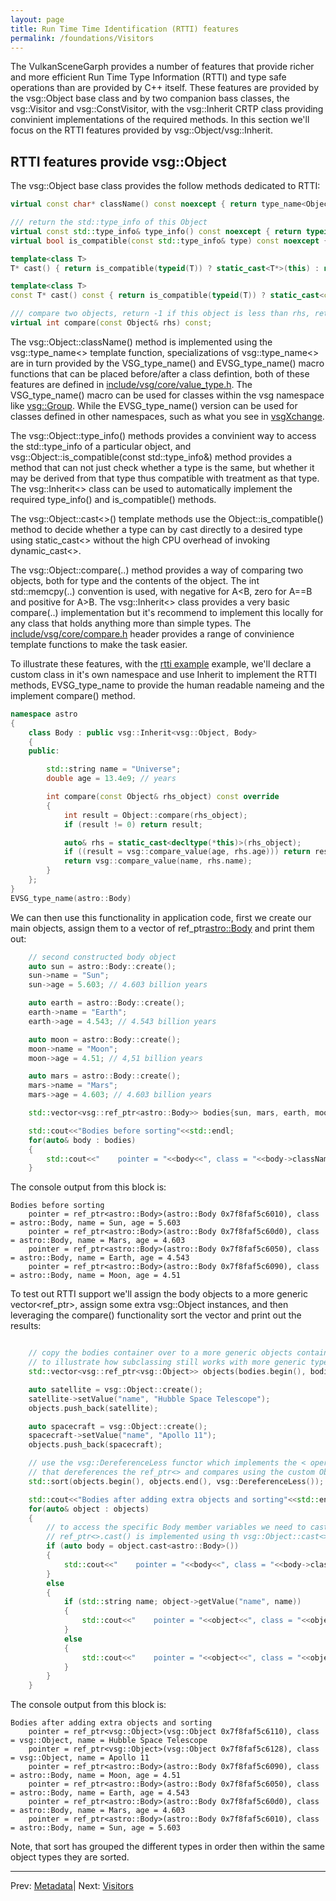 ```yaml
---
layout: page
title: Run Time Time Identification (RTTI) features
permalink: /foundations/Visitors
---
```


The VulkanSceneGarph provides a number of features that provide richer and more efficient Run Time Type Information (RTTI) and type safe operations than are provided by C++ itself. These features are provided by the vsg::Object base class and by two companion bass classes, the vsg::Visitor and vsg::ConstVisitor, with the vsg::Inherit CRTP class providing convinient implementations of the required methods.  In this section we'll focus on the RTTI features provided by vsg::Object/vsg::Inherit.

## RTTI features provide vsg::Object

The vsg::Object base class provides the follow methods dedicated to RTTI:

~~~ cpp
virtual const char* className() const noexcept { return type_name<Object>(); }

/// return the std::type_info of this Object
virtual const std::type_info& type_info() const noexcept { return typeid(Object); }
virtual bool is_compatible(const std::type_info& type) const noexcept { return typeid(Object) == type; }

template<class T>
T* cast() { return is_compatible(typeid(T)) ? static_cast<T*>(this) : nullptr; }

template<class T>
const T* cast() const { return is_compatible(typeid(T)) ? static_cast<const T*>(this) : nullptr; }

/// compare two objects, return -1 if this object is less than rhs, return 0 if it's equal, return 1 if rhs is greater,
virtual int compare(const Object& rhs) const;
~~~

The vsg::Object::className() method is implemented using the vsg::type_name<> template function, specializations of vsg::type_name<> are in turn provided by the VSG_type_name() and EVSG_type_name() macro functions that can be placed before/after a class defintion, both of these features are defined in [include/vsg/core/value_type.h](https://github.com/vsg-dev/VulkanSceneGraph/blob/master/include/vsg/core/type_name.h). The VSG_type_name() macro can be used for classes within the vsg namespace like [vsg::Group](https://github.com/vsg-dev/VulkanSceneGraph/blob/master/include/vsg/nodes/group.h). While the EVSG_type_name() version can be used for classes defined in other namespaces, such as what you see in [vsgXchange](https://github.com/vsg-dev/vsgXchange/blob/master/include/vsgXchange/all.h#L43).

The vsg::Object::type_info() methods provides a convinient way to access the std::type_info of a particular object, and vsg::Object::is_compatible(const std::type_info&) method provides a method that can not just check whether a type is the same, but whether it may be derived from that type thus compatible with treatment as that type. The vsg::Inherit<> class can be used to automatically implement the required type_info() and is_compatible() methods.

The vsg::Object::cast<>() template methods use the Object::is_compatible() method to decide whether a type can by cast directly to a desired type using static_cast<> without the high CPU overhead of invoking dynamic_cast<>.

The vsg::Object::compare(..) method provides a way of comparing two objects, both for type and the contents of the object. The int std::memcpy(..) convention is used, with negative for A<B, zero for A==B and positive for A>B.  The vsg::Inherit<> class provides a very basic compare(..) implementation but it's recommend to implement this locally for any class that holds anything more than simple types.  The [include/vsg/core/compare.h](https://github.com/vsg-dev/VulkanSceneGraph/blob/master/include/vsg/core/compare.h) header provides a range of convinience template functions to make the task easier.

To illustrate these features, with the [rtti example](2_rtti/rtti.cpp) example, we'll declare a custom class in it's own namespace and use Inherit to implement the RTTI methods, EVSG_type_name to provide the human readable nameing and the implement compare() method.
~~~ cpp
namespace astro
{
    class Body : public vsg::Inherit<vsg::Object, Body>
    {
    public:

        std::string name = "Universe";
        double age = 13.4e9; // years

        int compare(const Object& rhs_object) const override
        {
            int result = Object::compare(rhs_object);
            if (result != 0) return result;

            auto& rhs = static_cast<decltype(*this)>(rhs_object);
            if ((result = vsg::compare_value(age, rhs.age))) return result;
            return vsg::compare_value(name, rhs.name);
        }
    };
}
EVSG_type_name(astro::Body)
~~~

We can then use this functionality in application code, first we create our main objects, assign them to a vector of ref_ptr<astro::Body> and print them out:

~~~ cpp
    // second constructed body object
    auto sun = astro::Body::create();
    sun->name = "Sun";
    sun->age = 5.603; // 4.603 billion years

    auto earth = astro::Body::create();
    earth->name = "Earth";
    earth->age = 4.543; // 4.543 billion years

    auto moon = astro::Body::create();
    moon->name = "Moon";
    moon->age = 4.51; // 4,51 billion years

    auto mars = astro::Body::create();
    mars->name = "Mars";
    mars->age = 4.603; // 4.603 billion years

    std::vector<vsg::ref_ptr<astro::Body>> bodies{sun, mars, earth, moon};

    std::cout<<"Bodies before sorting"<<std::endl;
    for(auto& body : bodies)
    {
        std::cout<<"    pointer = "<<body<<", class = "<<body->className()<<", name = "<<body->name<<", age = "<<body->age<<std::endl;
    }
~~~

The console output from this block is:
~~~
Bodies before sorting
    pointer = ref_ptr<astro::Body>(astro::Body 0x7f8faf5c6010), class = astro::Body, name = Sun, age = 5.603
    pointer = ref_ptr<astro::Body>(astro::Body 0x7f8faf5c60d0), class = astro::Body, name = Mars, age = 4.603
    pointer = ref_ptr<astro::Body>(astro::Body 0x7f8faf5c6050), class = astro::Body, name = Earth, age = 4.543
    pointer = ref_ptr<astro::Body>(astro::Body 0x7f8faf5c6090), class = astro::Body, name = Moon, age = 4.51
~~~

To test out RTTI support we'll assign the body objects to a more generic vector<ref_ptr<Object>>, assign some extra vsg::Object instances, and then leveraging the compare() functionality sort the vector and print out the results:

~~~ cpp

    // copy the bodies container over to a more generic objects containers,
    // to illustrate how subclassing still works with more generic types
    std::vector<vsg::ref_ptr<vsg::Object>> objects(bodies.begin(), bodies.end());

    auto satellite = vsg::Object::create();
    satellite->setValue("name", "Hubble Space Telescope");
    objects.push_back(satellite);

    auto spacecraft = vsg::Object::create();
    spacecraft->setValue("name", "Apollo 11");
    objects.push_back(spacecraft);

    // use the vsg::DereferenceLess functor which implements the < operator
    // that dereferences the ref_ptr<> and compares using the custom Object::compare(),
    std::sort(objects.begin(), objects.end(), vsg::DereferenceLess());

    std::cout<<"Bodies after adding extra objects and sorting"<<std::endl;
    for(auto& object : objects)
    {
        // to access the specific Body member variables we need to cast from ref_ptr<vsg::Object> to ref_ptr<astro::Body>
        // ref_ptr<>.cast() is implemented using th vsg::Object::cast<>() to efficiently replace a dynamic_cast<>.
        if (auto body = object.cast<astro::Body>())
        {
            std::cout<<"    pointer = "<<body<<", class = "<<body->className()<<", name = "<<body->name<<", age = "<<body->age<<std::endl;
        }
        else
        {
            if (std::string name; object->getValue("name", name))
            {
                std::cout<<"    pointer = "<<object<<", class = "<<object->className()<<", name = "<<name<<std::endl;
            }
            else
            {
                std::cout<<"    pointer = "<<object<<", class = "<<object->className()<<std::endl;
            }
        }
    }
~~~

The console output from this block is:

~~~
Bodies after adding extra objects and sorting
    pointer = ref_ptr<vsg::Object>(vsg::Object 0x7f8faf5c6110), class = vsg::Object, name = Hubble Space Telescope
    pointer = ref_ptr<vsg::Object>(vsg::Object 0x7f8faf5c6128), class = vsg::Object, name = Apollo 11
    pointer = ref_ptr<astro::Body>(astro::Body 0x7f8faf5c6090), class = astro::Body, name = Moon, age = 4.51
    pointer = ref_ptr<astro::Body>(astro::Body 0x7f8faf5c6050), class = astro::Body, name = Earth, age = 4.543
    pointer = ref_ptr<astro::Body>(astro::Body 0x7f8faf5c60d0), class = astro::Body, name = Mars, age = 4.603
    pointer = ref_ptr<astro::Body>(astro::Body 0x7f8faf5c6010), class = astro::Body, name = Sun, age = 5.603
~~~

Note, that sort has grouped the different types in order then within the same object types they are sorted.

---

Prev: [Metadata](Metadata.md)| Next: [Visitors](Visitors.md)

